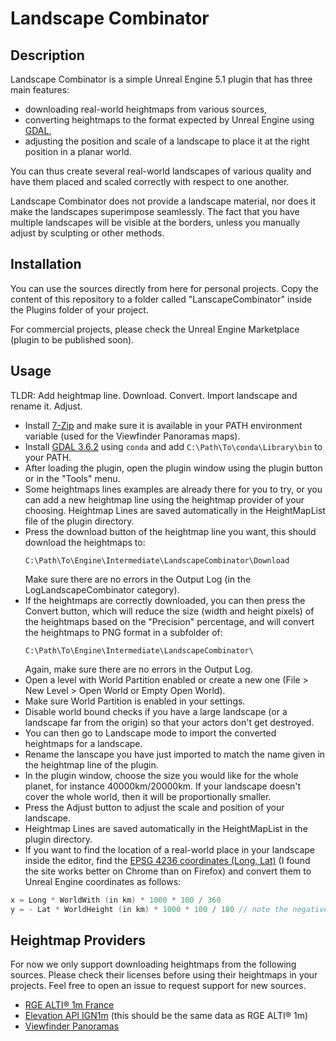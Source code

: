 # Landscape Combinator


## Description

Landscape Combinator is a simple Unreal Engine 5.1 plugin that has three main features:

* downloading real-world heightmaps from various sources,
* converting heightmaps to the format expected by Unreal Engine using [GDAL](https://gdal.org/),
* adjusting the position and scale of a landscape to place it at the right position in a planar world.

You can thus create several real-world landscapes of various quality and have them placed and scaled
correctly with respect to one another.


Landscape Combinator does not provide a landscape material, nor does it make the landscapes superimpose
seamlessly. The fact that you have multiple landscapes will be visible at the borders, unless you
manually adjust by sculpting or other methods.


## Installation

You can use the sources directly from here for personal projects.
Copy the content of this repository to a folder called "LanscapeCombinator" inside
the Plugins folder of your project.

For commercial projects, please check the Unreal Engine Marketplace (plugin to be published soon).

## Usage


TLDR: Add heightmap line. Download. Convert. Import landscape and rename it. Adjust.

* Install [7-Zip](https://www.7-zip.org/download.html) and make sure it is available in your PATH environment variable (used for the Viewfinder Panoramas maps).
* Install [GDAL 3.6.2](https://gdal.org/download.html#binaries) using `conda` and add `C:\Path\To\conda\Library\bin` to your PATH. 
* After loading the plugin, open the plugin window using the plugin button or in the "Tools" menu.
* Some heightmaps lines examples are already there for you to try, or you can add a new heightmap line
  using the heightmap provider of your choosing. Heightmap Lines are saved automatically in the HeightMapList file of the plugin directory.
* Press the download button of the heightmap line you want, this should download the heightmaps to:
  ```
  C:\Path\To\Engine\Intermediate\LandscapeCombinator\Download
  ```
  Make sure there are no errors in the Output Log (in the LogLandscapeCombinator category).
* If the heightmaps are correctly downloaded, you can then press the Convert button, which will reduce the size (width and height pixels)
  of the heightmaps based on the "Precision" percentage, and will convert the heightmaps to PNG format in a subfolder of:
  ```
  C:\Path\To\Engine\Intermediate\LandscapeCombinator\
  ```
  Again, make sure there are no errors in the Output Log.
* Open a level with World Partition enabled or create a new one (File > New Level > Open World or Empty Open World).
* Make sure World Partition is enabled in your settings.
* Disable world bound checks if you have a large landscape (or a landscape far from the origin) so that your actors don't get destroyed.
* You can then go to Landscape mode to import the converted heightmaps for a landscape.
* Rename the lanscape you have just imported to match the name given in the heightmap line of the plugin.
* In the plugin window, choose the size you would like for the whole planet, for instance 40000km/20000km.
  If your landscape doesn't cover the whole world, then it will be proportionally smaller.
* Press the Adjust button to adjust the scale and position of your landscape.
* Heightmap Lines are saved automatically in the HeightMapList in the plugin directory.
* If you want to find the location of a real-world place in your landscape inside the editor, find the [EPSG 4236 coordinates (Long, Lat)](https://epsg.io/map#srs=4326) (I found the site works better on Chrome than on Firefox)
  and convert them to Unreal Engine coordinates as follows:
```C
x = Long * WorldWith (in km) * 1000 * 100 / 360
y = - Lat * WorldHeight (in km) * 1000 * 100 / 180 // note the negative sign here
```


## Heightmap Providers

For now we only support downloading heightmaps from the following sources. Please check their licenses
before using their heightmaps in your projects. Feel free to open an issue to request support for new
sources.

* [RGE ALTI® 1m France](https://geoservices.ign.fr/rgealti)
* [Elevation API IGN1m](https://elevationapi.com/) (this should be the same data as RGE ALTI® 1m)
* [Viewfinder Panoramas](http://viewfinderpanoramas.org/)
